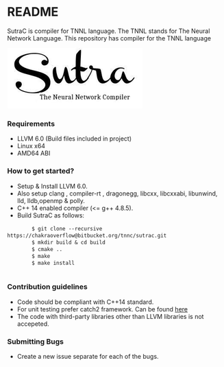 # README #

SutraC is compiler for TNNL language. The TNNL stands for The Neural Network Language. This repository has compiler for the TNNL language 

![Sutralogo](misc/logo.jpg)  

### Requirements ###

*  LLVM 6.0 (Build files included in project)
*  Linux x64 
*  AMD64 ABI


### How to get started? ###

* Setup & Install LLVM 6.0.
* Also setup clang , compiler-rt , dragonegg, libcxx, libcxxabi, libunwind, lld, lldb,openmp & polly.
* C++ 14 enabled compiler (<= g++ 4.8.5).
* Build SutraC as follows:  
```
		$ git clone --recursive https://chakraoverflow@bitbucket.org/tnnc/sutrac.git
		$ mkdir build & cd build  
		$ cmake ..  
		$ make  
		$ make install  
 
```
### Contribution guidelines ###

* Code should be compliant with C++14 standard.
* For unit testing prefer catch2 framework. Can be found [here](https://github.com/catchorg/Catch2) 
* The code with third-party libraries other than LLVM libraries is not accepeted.

### Submitting Bugs ###

* Create a new issue separate for each of the bugs.
